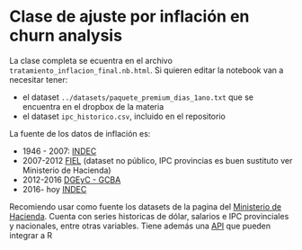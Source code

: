 # Clase de ajuste por inflación en churn analysis

La clase completa se ecuentra en el archivo `tratamiento_inflacion_final.nb.html`. Si quieren editar la notebook van a necesitar tener:
* el dataset `../datasets/paquete_premium_dias_1ano.txt` que se encuentra en el dropbox de la materia  
* el dataset `ipc_historico.csv`, incluido en el repositorio

La fuente de los datos de inflación es:

* 1946 - 2007: [INDEC](https://www.indec.gob.ar/) 
* 2007-2012 [FIEL](http://www.fiel.org/) (dataset no público, IPC provincias es buen sustituto ver Ministerio de Hacienda)
* 2012-2016 [DGEyC - GCBA](https://www.estadisticaciudad.gob.ar/eyc/)
* 2016- hoy [INDEC](https://www.indec.gob.ar/)

Recomiendo usar como fuente los datasets de la pagina del [Ministerio de Hacienda](https://www.minhacienda.gob.ar/datos/). Cuenta con series historicas de dólar, salarios e IPC provinciales y nacionales, entre otras variables. Tiene además una [API](https://series-tiempo-ar-api.readthedocs.io/es/latest/) que pueden integrar a R 


